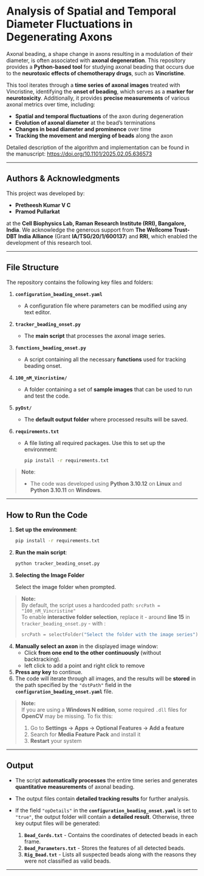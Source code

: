 # **Analysis of Spatial and Temporal Diameter Fluctuations in Degenerating Axons**

Axonal beading, a shape change in axons resulting in a modulation of their diameter, is often associated with **axonal degeneration**. This repository provides a **Python-based tool** for studying axonal beading that occurs due to the **neurotoxic effects of chemotherapy drugs**, such as **Vincristine**.

This tool iterates through a **time series of axonal images** treated with Vincristine, identifying the **onset of beading**, which serves as a **marker for neurotoxicity**. Additionally, it provides **precise measurements** of various axonal metrics over time, including:

- **Spatial and temporal fluctuations** of the axon during degeneration  
- **Evolution of axonal diameter** at the bead’s terminations  
- **Changes in bead diameter and prominence** over time  
- **Tracking the movement and merging of beads** along the axon  

Detailed description of the algorithm and implementation can be found in the manuscript: https://doi.org/10.1101/2025.02.05.636573

---

## **Authors & Acknowledgments**
This project was developed by:

- **Pretheesh Kumar V C**  
- **Pramod Pullarkat**  

at the **Cell Biophysics Lab, Raman Research Institute (RRI), Bangalore, India**. We acknowledge the generous support from **The Wellcome Trust-DBT India Alliance** (Grant **IA/TSG/20/1/600137**) and **RRI**, which enabled the development of this research tool.

---

## **File Structure**
The repository contains the following key files and folders:

1. **`configuration_beading_onset.yaml`**  
   - A configuration file where parameters can be modified using any text editor.

2. **`tracker_beading_onset.py`**  
   - The **main script** that processes the axonal image series.

3. **`functions_beading_onset.py`**  
   - A script containing all the necessary **functions** used for tracking beading onset.

4. **`100_nM_Vincristine/`**  
   - A folder containing a set of **sample images** that can be used to run and test the code.

5. **`pyDst/`**  
   - The **default output folder** where processed results will be saved.

6. **`requirements.txt`**  
   - A file listing all required packages. Use this to set up the environment:
     ```bash
     pip install -r requirements.txt
     ```

> **Note**:  
> - The code was developed using **Python 3.10.12** on **Linux** and **Python 3.10.11** on **Windows**.

---

## **How to Run the Code**
1. **Set up the environment**:
   ```bash
   pip install -r requirements.txt


1. **Run the main script**:
   ```bash
   python tracker_beading_onset.py
   ```
2. **Selecting the Image Folder**

   Select the image folder when prompted.

> **Note:**\
> By default, the script uses a hardcoded path:   `srcPath = "100_nM_Vincristine"`  
> To enable **interactive folder selection**, replace it - around **line 15** in `tracker_beading_onset.py` -  with :  
> ```python
> srcPath = selectFolder("Select the folder with the image series")
4. **Manually select an axon** in the displayed image window:
   - Click **from one end to the other continuously** (without backtracking).
   - left click to add a point and right click to remove
5. **Press any key** to continue.
6. The code will iterate through all images, and the results will be **stored** in the path specified by the `"dstPath"` field in the **`configuration_beading_onset.yaml`** file.
> **Note:**  
> If you are using a **Windows N edition**, some required `.dll` files for **OpenCV** may be missing. To fix this:
> 1. Go to **Settings → Apps → Optional Features → Add a feature**  
> 2. Search for **Media Feature Pack** and install it  
> 3. **Restart** your system



---

## **Output**
- The script **automatically processes** the entire time series and generates **quantitative measurements** of axonal beading.  
- The output files contain **detailed tracking results** for further analysis.  
- If the field `"opDetails"` in the **`configuration_beading_onset.yaml`** is set to `"true"`, the output folder will contain a **detailed result**. Otherwise, three key output files will be generated:
  
  1. **`Bead_Cords.txt`** - Contains the coordinates of detected beads in each frame.
  2. **`Bead_Parameters.txt`** - Stores the features of all detected beads.
  3. **`Rig_Bead.txt`** - Lists all suspected beads along with the reasons they were not classified as valid beads.

---


